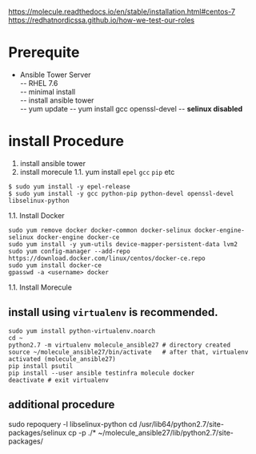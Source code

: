 https://molecule.readthedocs.io/en/stable/installation.html#centos-7
https://redhatnordicssa.github.io/how-we-test-our-roles

# Prerequite
- Ansible Tower Server  
-- RHEL 7.6  
-- minimal install  
-- install ansible tower  
-- yum update 
-- yum install gcc openssl-devel
-- **selinux disabled**

# install Procedure
1. install ansible tower
1. install morecule
1.1. yum install `epel` `gcc` `pip` etc  
```
$ sudo yum install -y epel-release
$ sudo yum install -y gcc python-pip python-devel openssl-devel libselinux-python
```
1.1. Install Docker
```
sudo yum remove docker docker-common docker-selinux docker-engine-selinux docker-engine docker-ce
sudo yum install -y yum-utils device-mapper-persistent-data lvm2
sudo yum config-manager --add-repo https://download.docker.com/linux/centos/docker-ce.repo
sudo yum install docker-ce
gpasswd -a <username> docker
```
1.1. Install Morecule
## install using `virtualenv` is recommended.
```
sudo yum install python-virtualenv.noarch
cd ~
python2.7 -m virtualenv molecule_ansible27 # directory created
source ~/molecule_ansible27/bin/activate   # after that, virtualenv activated (molecule_ansible27)
pip install psutil
pip install --user ansible testinfra molecule docker
deactivate # exit virtualenv
```
## additional procedure
sudo repoquery -l libselinux-python
cd /usr/lib64/python2.7/site-packages/selinux
cp -p ./* ~/molecule_ansible27/lib/python2.7/site-packages/


